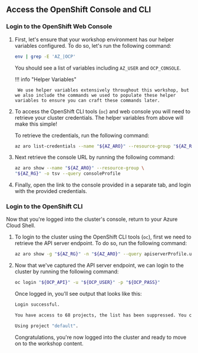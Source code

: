 ## Access the OpenShift Console and CLI

### Login to the OpenShift Web Console

1. First, let's ensure that your workshop environment has our helper variables configured. To do so, let's run the following command:

    ```bash
    env | grep -E 'AZ_|OCP'
    ```

    You should see a list of variables including `AZ_USER` and `OCP_CONSOLE`.

    !!! info "Helper Variables"

        We use helper variables extensively throughout this workshop, but we also include the commands we used to populate these helper variables to ensure you can craft these commands later. 

1. To access the OpenShift CLI tools (`oc`) and web console you will need to retrieve your cluster credentials. The helper variables from above will make this simple!

    To retrieve the credentials, run the following command:

    ```bash
    az aro list-credentials --name "${AZ_ARO}" --resource-group "${AZ_RG}"
    ```

1. Next retrieve the console URL by running the following command:

    ```bash
    az aro show --name "${AZ_ARO}" --resource-group \
    "${AZ_RG}" -o tsv --query consoleProfile
    ```

1. Finally, open the link to the console provided in a separate tab, and login with the provided credentials. 

### Login to the OpenShift CLI

Now that you're logged into the cluster's console, return to your Azure Cloud Shell. 

1. To login to the cluster using the OpenShift CLI tools (`oc`), first we need to retrieve the API server endpoint. To do so, run the following command:

    ```bash
    az aro show -g "${AZ_RG}" -n "${AZ_ARO}" --query apiserverProfile.url -o tsv
    ```

1. Now that we've captured the API server endpoint, we can login to the cluster by running the following command:

    ```bash
    oc login "${OCP_API}" -u "${OCP_USER}" -p "${OCP_PASS}"
    ```

    Once logged in, you'll see output that looks like this:

    ```bash
    Login successful.

    You have access to 68 projects, the list has been suppressed. You can list all projects with 'oc projects'

    Using project "default".
    ```

    Congratulations, you're now logged into the cluster and ready to move on to the workshop content.